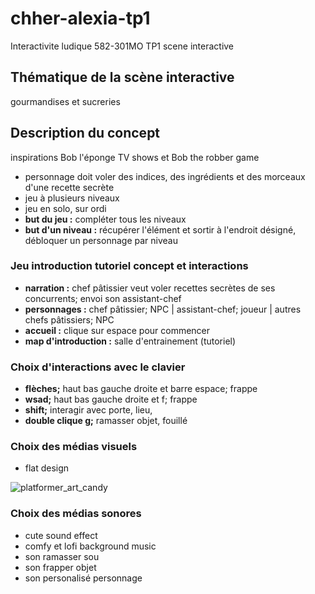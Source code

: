 # chher-alexia-tp1
Interactivite ludique 582-301MO TP1 scene interactive

## Thématique de la scène interactive
gourmandises et sucreries

## Description du concept
inspirations Bob l'éponge TV shows et Bob the robber game
* personnage doit voler des indices, des ingrédients et des morceaux d'une recette secrète
* jeu à plusieurs niveaux
* jeu en solo, sur ordi
* **but du jeu :** compléter tous les niveaux
* **but d'un niveau :** récupérer l'élément et sortir à l'endroit désigné, débloquer un personnage par niveau

### Jeu introduction tutoriel concept et interactions
* **narration :** chef pâtissier veut voler recettes secrètes de ses concurrents; envoi son assistant-chef
* **personnages :** chef pâtissier; NPC | assistant-chef; joueur | autres chefs pâtissiers; NPC
* **accueil :** clique sur espace pour commencer
* **map d'introduction :** salle d'entrainement (tutoriel)

### Choix d'interactions avec le clavier
* **flèches;** haut bas gauche droite et barre espace; frappe
* **wsad;** haut bas gauche droite et f; frappe
* **shift;** interagir avec porte, lieu,
* **double clique g;** ramasser objet, fouillé

### Choix des médias visuels
* flat design

![platformer_art_candy](https://kenney.nl/media/pages/assets/platformer-art-candy/734098e2ef-1677696332/preview.png)

### Choix des médias sonores
* cute sound effect
* comfy et lofi background music
* son ramasser sou
* son frapper objet
* son personalisé personnage
